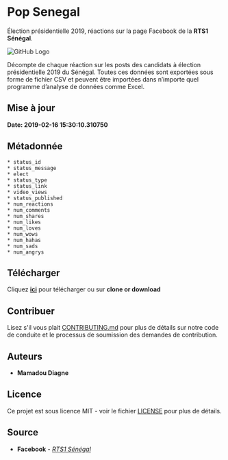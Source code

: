 # Pop Senegal
Élection présidentielle 2019, réactions sur la page Facebook de la **RTS1 Sénégal**.

![GitHub Logo](assets/img/5.png)

Décompte de chaque réaction sur les posts des candidats à élection présidentielle 2019 du Sénégal. Toutes ces données sont exportées sous forme de fichier CSV et peuvent être importées dans n’importe quel programme d’analyse de données comme Excel.

## Mise à jour
**Date: 2019-02-16 15:30:10.310750**

## Métadonnée
```
* status_id
* status_message
* elect
* status_type
* status_link
* video_views
* status_published
* num_reactions
* num_comments
* num_shares
* num_likes
* num_loves
* num_wows
* num_hahas
* num_sads
* num_angrys
```

## Télécharger

Cliquez [**ici**](https://github.com/senegalouvert/Pop-Senegal/archive/master.zip) pour télécharger ou sur **clone or download**

## Contribuer

Lisez s'il vous plait [CONTRIBUTING.md](CONTRIBUTING.md) pour plus de détails sur notre code de conduite et le processus de soumission des demandes de contribution.

## Auteurs

* **Mamadou Diagne**

## Licence

Ce projet est sous licence MIT - voir le fichier [LICENSE](LICENSE) pour plus de détails.

## Source

* **Facebook** - *[RTS1 Sénégal](https://www.facebook.com/RTS1.Senegal/)*